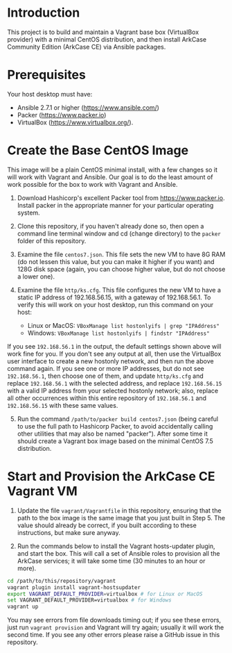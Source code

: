# Introduction

This project is to build and maintain a Vagrant base box (VirtualBox provider) with a minimal CentOS distribution, and then install ArkCase Community Edition (ArkCase CE) via Ansible packages.

# Prerequisites

Your host desktop must have:

* Ansible 2.7.1 or higher (<https://www.ansible.com/>)
* Packer (<https://www.packer.io>)
* VirtualBox (<https://www.virtualbox.org/>).  

# Create the Base CentOS Image

This image will be a plain CentOS minimal install, with a few changes so it will work with Vagrant and Ansible.  Our goal is to do the least amount of work possible for the box to work with Vagrant and Ansible.

1. Download Hashicorp's excellent Packer tool from <https://www.packer.io>. Install packer in the appropriate manner for your particular operating system.

2. Clone this repository, if you haven't already done so, then open a command line terminal window and cd (change directory) to the `packer` folder of this repository. 

3. Examine the file `centos7.json`.  This file sets the new VM to have 8G RAM (do not lessen this value, but you can make it higher if you want) and 128G disk space (again, you can choose  higher value, but do not choose a lower one).  

4. Examine the file `http/ks.cfg`.  This file configures the new VM to have a static IP address of 192.168.56.15, with a gateway of 192.168.56.1.  To verify this will work on your host desktop, run this command on your host:

    * Linux or MacOS: `VBoxManage list hostonlyifs | grep "IPAddress"`  
    * Windows: `VBoxManage list hostonlyifs | findstr "IPAddress"` 
   
If you see `192.168.56.1` in the output, the default settings shown above will work fine for you.  If you don't see any output at all, then use the VirtualBox user interface to create a new hostonly network, and then run the above command again.  If you see one or more IP addresses, but do not see `192.168.56.1`, then choose one of them, and update `http/ks.cfg` and replace `192.168.56.1` with the selected address, and replace `192.168.56.15` with a valid IP address from your selected hostonly network; also, replace all other occurrences within this entire repository of `192.168.56.1` and `192.168.56.15` with these same values.

5. Run the command `/path/to/packer build centos7.json` (being careful to use the full path to Hashicorp Packer, to avoid accidentally calling other utilities that may also be named "packer").  After some time it should create a Vagrant box image based on the minimal CentOS 7.5 distribution.

# Start and Provision the ArkCase CE Vagrant VM

1. Update the file `vagrant/Vagrantfile` in this repository, ensuring that the path to the box image is the same image that you just built in Step 5.  The value should already be correct, if you built according to these instructions, but make sure anyway.

2. Run the commands below to install the Vagrant hosts-updater plugin, and start the box.  This will call a set of Ansible roles to provision all the ArkCase services; it will take some time (30 minutes to an hour or more).

```bash
cd /path/to/this/repository/vagrant
vagrant plugin install vagrant-hostsupdater
export VAGRANT_DEFAULT_PROVIDER=virtualbox # for Linux or MacOS
set VAGRANT_DEFAULT_PROVIDER=virtualbox # for Windows
vagrant up
```

You may see errors from file downloads timing out; if you see these errors, just run `vagrant provision` and Vagrant will try again; usually it will work the second time.  If you see any other errors please raise a GitHub issue in this repository.


